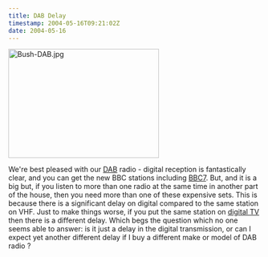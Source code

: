 ```yaml
---
title: DAB Delay
timestamp: 2004-05-16T09:21:02Z
date: 2004-05-16
---
```


<img alt="Bush-DAB.jpg" src="http://blog.whatfettle.com/archives/Bush-DAB.jpg" width="300" height="218" border="0" />

We're best pleased with our <a href='http://www.bbc.co.uk/digitalradio/'>DAB</a> radio - digital reception is fantastically clear, and you can get the new BBC stations including <a href='http://www.bbc.co.uk/bbc7/'>BBC7</a>. But, and it is a big but, if you  listen to more than one radio at the same time in another part of the house, then you need more than one of these expensive sets. This is because there is a significant delay on digital compared to the same station on VHF. Just to make things worse, if you put the same station on <a href='http://www.bbc.co.uk/digital/'>digital TV</a> then there is a different delay. Which begs the question which no one seems able to answer: is it just a delay in the digital transmission, or can I expect yet another different delay if I buy a different make or model of DAB radio ?

